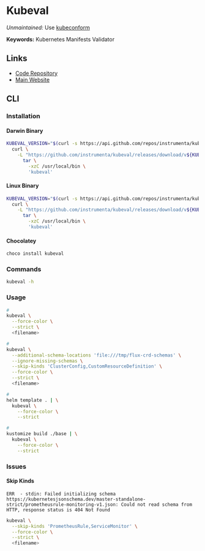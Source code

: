 # Kubeval

_Unmaintained:_ Use [kubeconform](/kubeconform.md)

**Keywords:** Kubernetes Manifests Validator

## Links

- [Code Repository](https://github.com/instrumenta/kubeval)
- [Main Website](https://kubeval.com)

## CLI

### Installation

#### Darwin Binary

```sh
KUBEVAL_VERSION="$(curl -s https://api.github.com/repos/instrumenta/kubeval/releases/latest | grep tag_name | cut -d '"' -f 4 | tr -d 'v')"; \
  curl \
    -L "https://github.com/instrumenta/kubeval/releases/download/v${KUBEVAL_VERSION}/kubeval-darwin-amd64.tar.gz" | \
      tar \
        -xzC /usr/local/bin \
        'kubeval'
```

#### Linux Binary

```sh
KUBEVAL_VERSION="$(curl -s https://api.github.com/repos/instrumenta/kubeval/releases/latest | grep tag_name | cut -d '"' -f 4 | tr -d 'v')"; \
  curl \
    -L "https://github.com/instrumenta/kubeval/releases/download/v${KUBEVAL_VERSION}/kubeval-linux-amd64.tar.gz" | \
      tar \
        -xzC /usr/local/bin \
        'kubeval'
```

#### Chocolatey

```sh
choco install kubeval
```

### Commands

```sh
kubeval -h
```

### Usage

```sh
#
kubeval \
  --force-color \
  --strict \
  <filename>

#
kubeval \
  --additional-schema-locations 'file:///tmp/flux-crd-schemas' \
  --ignore-missing-schemas \
  --skip-kinds 'ClusterConfig,CustomResourceDefinition' \
  --force-color \
  --strict \
  <filename>

#
helm template . | \
  kubeval \
    --force-color \
    --strict

#
kustomize build ./base | \
  kubeval \
    --force-color \
    --strict
```

### Issues

#### Skip Kinds

```log
ERR  - stdin: Failed initializing schema https://kubernetesjsonschema.dev/master-standalone-strict/prometheusrule-monitoring-v1.json: Could not read schema from HTTP, response status is 404 Not Found
```

```sh
kubeval \
  --skip-kinds 'PrometheusRule,ServiceMonitor' \
  --force-color \
  --strict \
  <filename>
```
